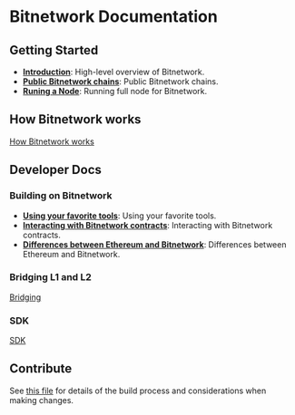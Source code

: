 <!--
layout: home
title: Bitnetwork Documentation
description: 
sections:
  - title: Getting Started
    desc: Provide integration guidelines for specific topics.
    url: /guides/index.html
    icon: 
  - title: How Bitnetwork works
    desc: Learn more about Bitnetwork protocol.
    url: ./developer/index.html
    icon: 
  - title: Developer Docs
    desc: Start building on Bitnetwork.
    url: ./protocol/index.html
    icon: 
    
footer:
  newsletter: false
aside: false
-->

# Bitnetwork Documentation

## Getting Started

- **[Introduction](./intro/)**: High-level overview of Bitnetwork.
- **[Public Bitnetwork chains](./public-chains/)**: Public Bitnetwork chains.
- **[Runing a Node](./runing-a-node/)**: Running full node for Bitnetwork.

## How Bitnetwork works

[How Bitnetwork works](https://github.com/bitnetworkio/documents/blob/main/protocol/)

## Developer Docs

### Building on Bitnetwork

- **[Using your favorite tools](https://github.com/bitnetworkio/documents/blob/main/developer/building/using-your-favorite-tools)**: Using your favorite tools.
- **[Interacting with Bitnetwork contracts](https://github.com/bitnetworkio/documents/blob/main/developer/building/interacting-with-bitnetwork-contracts)**: Interacting with Bitnetwork contracts.
- **[Differences between Ethereum and Bitnetwork](https://github.com/bitnetworkio/documents/blob/main/developer/building/differences-between-ethereum-and-bitnetwork)**: Differences between Ethereum and Bitnetwork.

### Bridging L1 and L2

[Bridging](https://github.com/bitnetworkio/documents/blob/main/developer/bridging)

### SDK

[SDK](https://github.com/bitnetworkio/documents/blob/main/developer/sdk)

## Contribute

See [this file](https://github.com/bitnetworkio/documents/blob/main/DOCS_README.md) for details of the build process and considerations when making changes.
